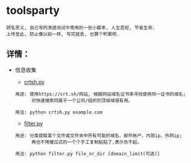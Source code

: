 # toolsparty

```
顾名思义, 自己写的渗透测试中常用的一些小脚本, 人生苦短, 节省生命.
上传至此, 防止像以前一样, 写完就丢, 也算个积累吧. 
```


## 详情：

* 信息收集

    - [crtsh.py](information-gathering/crtsh.py)

    ```
    用途: 使用https://crt.sh/网站, 根据网站域名证书来寻找使用同一证书的域名;
          对快速搜索同属于一个公司/组织的顶级域很有用。
    
    用法: python crtsh.py example.com
    ```
    - [filter.py](information-gathering/filter.py)

    ```
    用途: 分类提取某个文件或文件夹中所有可能的域名、邮件帐户、内部ip、外网ip;
          再也不用傻瓜式的一个个手工复制粘贴了,表示伤不起。
    
    用法: python filter.py file_or_dir [domain_limit(可选)]
    ```
